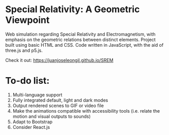 # Special Relativity: A Geometric Viewpoint
Web simulation regarding Special Relativity and Electromagnetism, with emphasis on the geometric relations between distinct elements. Project built using basic HTML and CSS. Code written in JavaScript, with the aid of three.js and p5.js.

Check it out: https://juanjoseleongil.github.io/SREM

# To-do list:
1. Multi-language support
2. Fully integrated default, light and dark modes
3. Output rendered scenes to GIF or video file
4. Make the animations compatible with accessibility tools (i.e. relate the motion and visual outputs to sounds)
5. Adapt to Bootstrap
6. Consider React.js
